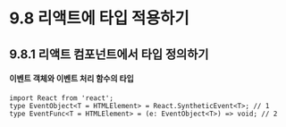 # 9.8 리액트에 타입 적용하기
## 9.8.1 리액트 컴포넌트에서 타입 정의하기

#### 이벤트 객체와 이벤트 처리 함수의 타입
```tsx
import React from 'react';
type EventObject<T = HTMLElement> = React.SyntheticEvent<T>; // 1
type EventFunc<T = HTMLElement> = (e: EventObject<T>) => void; // 2
```

